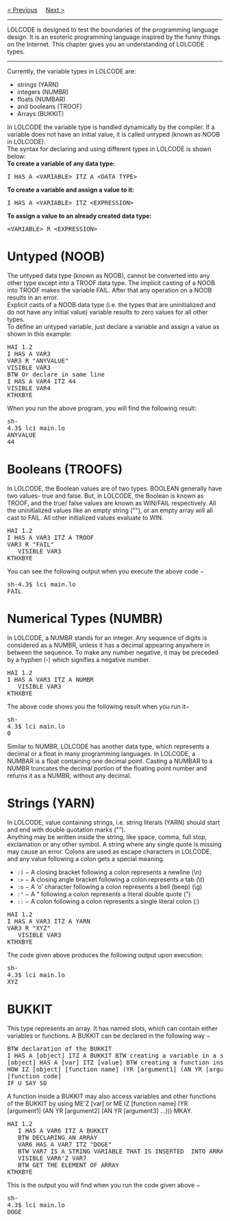 <a href="Syntax.md">&lt; Previous</a>
&nbsp;&nbsp;&nbsp;
<a href="Operators.md">Next &gt;</a>
<hr>
LOLCODE is designed to test the boundaries of the programming language design. It is an esoteric programming language inspired by the funny things on the Internet. This chapter gives you an understanding of LOLCODE types.
<hr>
Currently, the variable types in LOLCODE are:
<ul>
  <li>strings (YARN)</li>
  <li>integers (NUMBR)</li>
  <li>floats (NUMBAR)</li>
  <li>and booleans (TROOF)</li>
  <li>Arrays (BUKKIT)</li>
</ul>
In LOLCODE the variable type is handled dynamically by the compiler. If a variable does not have an initial value, it is called untyped (known as NOOB in LOLCODE).
<br>
The syntax for declaring and using different types in LOLCODE is shown below:
<br>
<b>To create a variable of any data type:</b>
<pre>I HAS A &lt;VARIABLE&gt; ITZ A &lt;DATA TYPE&gt;</pre>
<b>To create a variable and assign a value to it:</b>
<pre>I HAS A &lt;VARIABLE&gt; ITZ &lt;EXPRESSION&gt;</pre>
<b>To assign a value to an already created data type:</b>
<pre>&lt;VARIABLE&gt; R &lt;EXPRESSION&gt;</pre>
<h1>Untyped (NOOB)</h1>
The untyped data type (known as NOOB), cannot be converted into any other type except into a TROOF data type. The implicit casting of a NOOB into TROOF makes the variable FAIL. After that any operation on a NOOB results in an error.
<br>
Explicit casts of a NOOB data type (i.e. the types that are uninitialized and do not have any initial value) variable results to zero values for all other types.
<br>
To define an untyped variable, just declare a variable and assign a value as shown in this example:
<pre>
HAI 1.2
I HAS A VAR3
VAR3 R "ANYVALUE"
VISIBLE VAR3
BTW Or declare in same line
I HAS A VAR4 ITZ 44
VISIBLE VAR4
KTHXBYE
</pre>
When you run the above program, you will find the following result:
<pre>
sh-
4.3$ lci main.lo 
ANYVALUE
44
</pre>
<h1>Booleans (TROOFS)</h1>
In LOLCODE, the Boolean values are of two types. BOOLEAN generally have two values- true and false. But, in LOLCODE, the Boolean is known as TROOF, and the true/ false values are known as WIN/FAIL respectively. All the uninitialized values like an empty string (""), or an empty array will all cast to FAIL. All other initialized values evaluate to WIN.
<pre>
HAI 1.2
I HAS A VAR3 ITZ A TROOF
VAR3 R "FAIL"
   VISIBLE VAR3
KTHXBYE
</pre>
You can see the following output when you execute the above code −
<pre>
sh-4.3$ lci main.lo
FAIL
</pre>
<h1>Numerical Types (NUMBR)</h1>
In LOLCODE, a NUMBR stands for an integer. Any sequence of digits is considered as a NUMBR, unless it has a decimal appearing anywhere in between the sequence. To make any number negative, it may be preceded by a hyphen (-) which signifies a negative number.
<pre>
HAI 1.2
I HAS A VAR3 ITZ A NUMBR
   VISIBLE VAR3
KTHXBYE
</pre>
The above code shows you the following result when you run it−
<pre>
sh- 
4.3$ lci main.lo
0
</pre>
Similar to NUMBR, LOLCODE has another data type, which represents a decimal or a float in many programming languages. In LOLCODE, a NUMBAR is a float containing one decimal point. Casting a NUMBAR to a NUMBR truncates the decimal portion of the floating point number and returns it as a NUMBR, without any decimal.
<h1>Strings (YARN)</h1>
In LOLCODE, value containing strings, i.e. string literals (YARN) should start and end with double quotation marks ("”).
<br>
Anything may be written inside the string, like space, comma, full stop, exclamation or any other symbol. A string where any single quote is missing may cause an error. Colons are used as escape characters in LOLCODE, and any value following a colon gets a special meaning.
<ul>
  <li><code>:)</code> − A closing bracket following a colon represents a newline (\n)</li>
  <li><code>:&gt;</code> − A closing angle bracket following a colon represents a tab (\t)</li>
  <li><code>:o</code> − A ‘o’ character following a colon represents a bell (beep) (\g)</li>
  <li><code>:"</code> − A “ following a colon represents a literal double quote (")</li>
  <li><code>::</code> − A colon following a colon represents a single literal colon (:)</li>
</ul>
<pre>
HAI 1.2
I HAS A VAR3 ITZ A YARN
VAR3 R "XYZ"
   VISIBLE VAR3
KTHXBYE
</pre>
The code given above produces the following output upon execution:
<pre>
sh-
4.3$ lci main.lo 
XYZ
</pre>
<h1>BUKKIT</h1>
This type represents an array. It has named slots, which can contain either variables or functions. A BUKKIT can be declared in the following way −
<pre>
BTW declaration of the BUKKIT
I HAS A [object] ITZ A BUKKIT BTW creating a variable in a slots
[object] HAS A [var] ITZ [value] BTW creating a function inside the BUKKIT
HOW IZ [object] [function name] (YR [argument1] (AN YR [argument2] (AN YR [argument3] ...)))
[function code]
IF U SAY SO
</pre>
A function inside a BUKKIT may also access variables and other functions of the BUKKIT by using ME'Z [var] or ME IZ [function name] (YR [argument1] (AN YR [argument2] (AN YR [argument3] ...))) MKAY.
<pre>
HAI 1.2
   I HAS A VAR6 ITZ A BUKKIT
   BTW DECLARING AN ARRAY
   VAR6 HAS A VAR7 ITZ "DOGE"
   BTW VAR7 IS A STRING VARIABLE THAT IS INSERTED  INTO ARRAY VAR6
   VISIBLE VAR6'Z VAR7
   BTW GET THE ELEMENT OF ARRAY
KTHXBYE
</pre>
This is the output you will find when you run the code given above −
<pre>
sh-
4.3$ lci main.lo 
DOGE
</pre>
